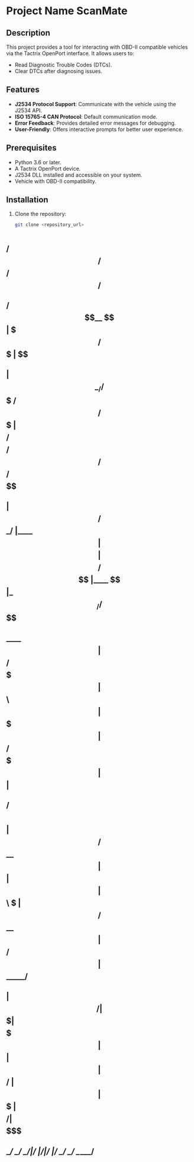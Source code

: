                                                        
# Project Name ScanMate

## Description
This project provides a tool for interacting with OBD-II compatible vehicles via the Tactrix OpenPort interface. It allows users to:
- Read Diagnostic Trouble Codes (DTCs).
- Clear DTCs after diagnosing issues.

## Features
- **J2534 Protocol Support**: Communicate with the vehicle using the J2534 API.
- **ISO 15765-4 CAN Protocol**: Default communication mode.
- **Error Feedback**: Provides detailed error messages for debugging.
- **User-Friendly**: Offers interactive prompts for better user experience.

## Prerequisites
- Python 3.6 or later.
- A Tactrix OpenPort device.
- J2534 DLL installed and accessible on your system.
- Vehicle with OBD-II compatibility.

## Installation
1. Clone the repository:
   ```bash
   git clone <repository_url>



##   /$$$$$$                                /$$      /$$             /$$              
##  /$$__  $$                              | $$$    /$$$            | $$              
## | $$  \__/  /$$$$$$$  /$$$$$$  /$$$$$$$ | $$$$  /$$$$  /$$$$$$  /$$$$$$    /$$$$$$ 
## |  $$$$$$  /$$_____/ |____  $$| $$__  $$| $$ $$/$$ $$ |____  $$|_  $$_/   /$$__  $$
##  \____  $$| $$        /$$$$$$$| $$  \ $$| $$  $$$| $$  /$$$$$$$  | $$    | $$$$$$$$
##  /$$  \ $$| $$       /$$__  $$| $$  | $$| $$\  $ | $$ /$$__  $$  | $$ /$$| $$_____/
## |  $$$$$$/|  $$$$$$$|  $$$$$$$| $$  | $$| $$ \/  | $$|  $$$$$$$  |  $$$$/|  $$$$$$$
##  \______/  \_______/ \_______/|__/  |__/|__/     |__/ \_______/   \___/   \_______/
                                                                                   
